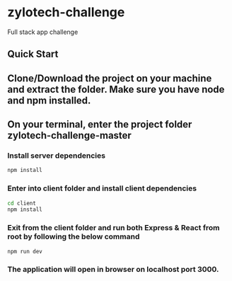 # zylotech-challenge
Full stack app challenge

## Quick Start
## Clone/Download the project on your machine and extract the folder. Make sure you have node and npm installed.

## On your terminal, enter the project folder zylotech-challenge-master 
### Install server dependencies

```bash
npm install
```

### Enter into client folder and install client dependencies

```bash
cd client
npm install
```

### Exit from the client folder and run both Express & React from root by following the below command

```bash
npm run dev
```
### The application will open in browser on localhost port 3000.
